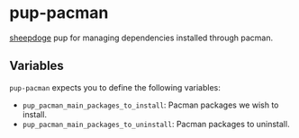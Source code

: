 # pup-pacman

[sheepdoge](https://github.com/mattjmcnaughton/sheepdoge) pup for managing
dependencies installed through pacman.

## Variables

`pup-pacman` expects you to define the following variables:
- `pup_pacman_main_packages_to_install`: Pacman packages we wish to install.
- `pup_pacman_main_packages_to_uninstall`: Pacman packages to uninstall.
